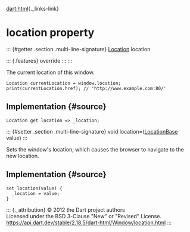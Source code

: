 [dart:html](../../dart-html/dart-html-library){._links-link}

location property
=================

::: {#getter .section .multi-line-signature}
[Location](../location-class) location

::: {.features}
override
:::
:::

The current location of this window.

``` {.language-dart data-language="dart"}
Location currentLocation = window.location;
print(currentLocation.href); // 'http://www.example.com:80/'
```

Implementation {#source}
--------------

``` {.language-dart data-language="dart"}
Location get location => _location;
```

::: {#setter .section .multi-line-signature}
void location=([LocationBase](../locationbase-class) value)
:::

Sets the window\'s location, which causes the browser to navigate to the
new location.

Implementation {#source}
--------------

``` {.language-dart data-language="dart"}
set location(value) {
  _location = value;
}
```

::: {._attribution}
© 2012 the Dart project authors\
Licensed under the BSD 3-Clause \"New\" or \"Revised\" License.\
<https://api.dart.dev/stable/2.18.5/dart-html/Window/location.html>
:::
